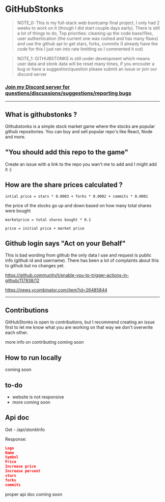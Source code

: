 # GitHubStonks

> NOTE_0: This is my full-stack web bootcamp final project, I only had 2 weeks to work on it (though I did start couple days early). There is still a lot of things to do, Top priorities: cleaning up the code base/files, user authentication (the current one was rushed and has many flaws) and use the github api to get stars, forks, commits (I already have the code for this I just ran into rate limitting so I commented it out)

> NOTE_1: GITHUBSTONKS is still under development which means user data and stonk data will be reset many times, if you encouter a bug or have a suggestion/question please submit an issue or join our discord server

### [Join my Discord server for questions/discussions/suggestions/reporting bugs](https://discord.gg/n7uR5CbM2u)

---

## What is githubstonks ?

Githubstonks is a simple stock market game where the stocks are popular github repositories. You can buy and sell popular repo's like React, Node and more.

## "You should add this repo to the game"

Create an issue with a link to the repo you wan't me to add and I might add it :)

## How are the share prices calculated ?

`intial price = stars * 0.0003 + forks * 0.0002 + commits * 0.0001`

the price of the stocks go up and down based on how many total shares were bought

`marketprice = total shares bought * 0.1`

`price = initial price + market price`

## Github login says "Act on your Behalf"

This is bad wording from github the only data I use and request is public info (github id and username). There has been a lot of complaints about this to github but no changes yet.

<https://github.community/t/enable-you-to-trigger-actions-in-github/117938/12>

<https://news.ycombinator.com/item?id=26485844>

---

## Contributions

GitHubStonks is open to contributions, but I recommend creating an issue first to let me know what you are working on that way we don't overwrite each other.

more info on contributing coming soon

## How to run locally

coming soon

## to-do

-   website is not responsive
-   more coming soon

## Api doc

Get - /api/stonkInfo

Response:

```json
Logo
Name
Symbol
Price
Increase price
Increase percent
stars
forks
commits
```

proper api doc coming soon

